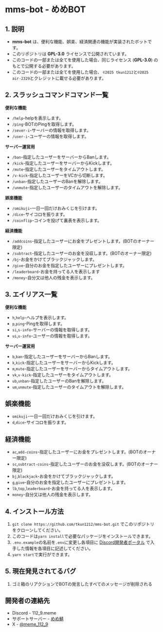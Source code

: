 # mms-bot - めめBOT

## 1. 説明
- **mms-bot** は、便利な機能、娯楽、経済関連の機能が実装されたボットです。
- このリポジトリは **GPL-3.0** ライセンスで公開されています。
- このコードの一部または全てを使用した場合、同じライセンス (**GPL-3.0**) のもとで公開する必要があります。
- このコードの一部または全てを使用した場合、 `©2025 tkun1212`と`©2025 air-2329`とクレジットに載せる必要があります。

## 2. スラッシュコマンドコマンド一覧
**便利な機能**
- `/help`-helpを表示します。
- `/ping`-BOTのPingを取得します。
- `/sever-i`-サーバーの情報を取得します。
- `/user-i`-ユーザーの情報を取得します。

**サーバー運営用**
- `/ban`-指定したユーザーをサーバーからBanします。
- `/kick`-指定したユーザーをサーバーからKickします。
- `/mute`-指定したユーザーをタイムアウトします。
- `/v-kick`-指定したユーザーをVCから切断します。
- `/unban`-指定したユーザーのBanを解除します。
- `/unmute`-指定したユーザーのタイムアウトを解除します。

**娯楽機能**
- `/omikuji`-一日一回だけおみくじを引けます。
- `/dice`-サイコロを振ります。
- `/coinflip`-コインを投げて裏表を表示します。

**経済機能**
- `/addcoins`-指定したユーザーにお金をプレゼントします。(BOTのオーナー限定)
- `/subtract`-指定したユーザーのお金を没収します。(BOTのオーナー限定)
- `/bj`-お金をかけてブラックジャックします。
- `/give`-自分のお金を指定したユーザーにプレゼントします。
- `/leaderboard`-お金を持ってる人を表示します
- `/money`-自分又は他人の残金を表示します。

## 3. エイリアス一覧
**便利な機能**
- `h`,`help`-ヘルプを表示します。
- `p`,`ping`-Pingを取得します。
- `si`,`s-info`-サーバーの情報を取得します。
- `ui`,`u-info`-ユーザーの情報を取得します。
  
**サーバー運営用**
- `b`,`ban`-指定したユーザーをサーバーからBanします。
- `k`,`kick`-指定したユーザーをサーバーからKickします。
- `m`,`mute`-指定したユーザーをサーバーからタイムアウトします。
- `vk`,`v-kick`-指定したユーザーをタイムアウトします。
- `ub`,`unban`-指定したユーザーのBanを解除します。
- `um`,`unmute`-指定したユーザーのタイムアウトを解除します。

## 娯楽機能
- `omikuji`-一日一回だけおみくじを引けます。
- `d`,`dice`-サイコロを振ります。

## 経済機能
- `ac`,`add-coins`-指定したユーザーにお金をプレゼントします。(BOTのオーナー限定)
- `sc`,`subtract-coins`-指定したユーザーのお金を没収します。(BOTのオーナー限定)
- `bj`,`blackjack`-お金をかけてブラックジャックします。
- `g`,`give`-自分のお金を指定したユーザーにプレゼントします。
- `lb`,`top`,`leaderboard`-お金を持ってる人を表示します。
- `money`-自分又は他人の残金を表示します。

## 4. インストール方法
1. `git clone https://github.com/tkun1212/mms-bot.git` でこのリポジトリをクローンしてください。
2. このコードは`yarn install`で必要なパッケージをインストールできます。
3. `.env.example`の名前を`.env`に変更し各項目に [Discord開発者ポータル](https://discord.com/developers/applications) で入手した情報を各項目に記述してください。
4. `yarn start`で実行ができます。

## 5. 現在発見されてるバグ
1. ゴミ箱のリアクションでBOTの発言したすべてのメッセージが削除される

## 開発者の連絡先
- Discord - 112_9.meme
- サポートサーバー - [めめ鯖](https://discord.gg/xvcCEGBeTN)
- X - [@meme_112_9](https://x.com/meme_112_9)
